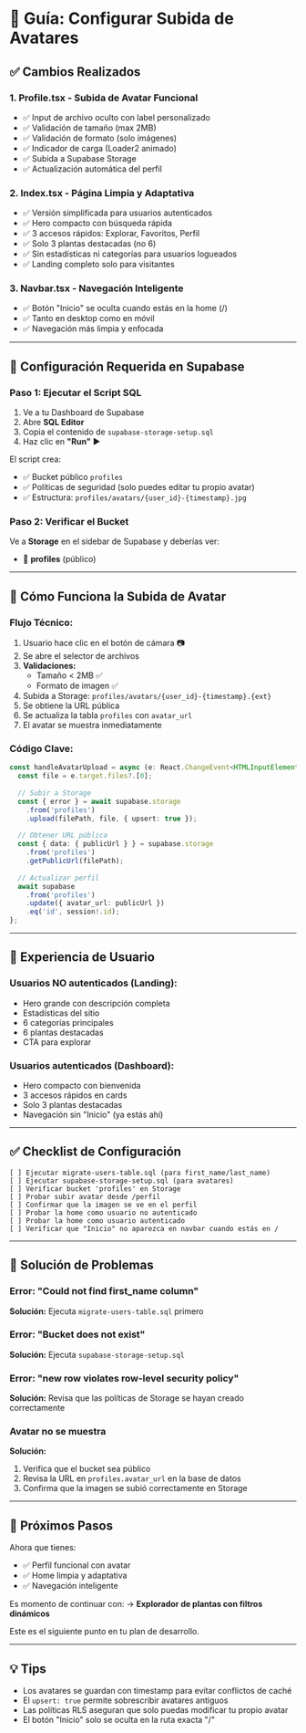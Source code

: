 # 📸 Guía: Configurar Subida de Avatares

## ✅ Cambios Realizados

### 1. **Profile.tsx - Subida de Avatar Funcional**
- ✅ Input de archivo oculto con label personalizado
- ✅ Validación de tamaño (max 2MB)
- ✅ Validación de formato (solo imágenes)
- ✅ Indicador de carga (Loader2 animado)
- ✅ Subida a Supabase Storage
- ✅ Actualización automática del perfil

### 2. **Index.tsx - Página Limpia y Adaptativa**
- ✅ Versión simplificada para usuarios autenticados
- ✅ Hero compacto con búsqueda rápida
- ✅ 3 accesos rápidos: Explorar, Favoritos, Perfil
- ✅ Solo 3 plantas destacadas (no 6)
- ✅ Sin estadísticas ni categorías para usuarios logueados
- ✅ Landing completo solo para visitantes

### 3. **Navbar.tsx - Navegación Inteligente**
- ✅ Botón "Inicio" se oculta cuando estás en la home (/)
- ✅ Tanto en desktop como en móvil
- ✅ Navegación más limpia y enfocada

---

## 🔧 Configuración Requerida en Supabase

### **Paso 1: Ejecutar el Script SQL**

1. Ve a tu Dashboard de Supabase
2. Abre **SQL Editor**
3. Copia el contenido de `supabase-storage-setup.sql`
4. Haz clic en **"Run"** ▶️

El script crea:
- ✅ Bucket público `profiles`
- ✅ Políticas de seguridad (solo puedes editar tu propio avatar)
- ✅ Estructura: `profiles/avatars/{user_id}-{timestamp}.jpg`

### **Paso 2: Verificar el Bucket**

Ve a **Storage** en el sidebar de Supabase y deberías ver:
- 📁 **profiles** (público)

---

## 🎯 Cómo Funciona la Subida de Avatar

### **Flujo Técnico:**

1. Usuario hace clic en el botón de cámara 📷
2. Se abre el selector de archivos
3. **Validaciones:**
   - Tamaño < 2MB ✅
   - Formato de imagen ✅
4. Subida a Storage: `profiles/avatars/{user_id}-{timestamp}.{ext}`
5. Se obtiene la URL pública
6. Se actualiza la tabla `profiles` con `avatar_url`
7. El avatar se muestra inmediatamente

### **Código Clave:**

```typescript
const handleAvatarUpload = async (e: React.ChangeEvent<HTMLInputElement>) => {
  const file = e.target.files?.[0];
  
  // Subir a Storage
  const { error } = await supabase.storage
    .from('profiles')
    .upload(filePath, file, { upsert: true });
  
  // Obtener URL pública
  const { data: { publicUrl } } = supabase.storage
    .from('profiles')
    .getPublicUrl(filePath);
  
  // Actualizar perfil
  await supabase
    .from('profiles')
    .update({ avatar_url: publicUrl })
    .eq('id', session!.id);
};
```

---

## 📱 Experiencia de Usuario

### **Usuarios NO autenticados (Landing):**
- Hero grande con descripción completa
- Estadísticas del sitio
- 6 categorías principales
- 6 plantas destacadas
- CTA para explorar

### **Usuarios autenticados (Dashboard):**
- Hero compacto con bienvenida
- 3 accesos rápidos en cards
- Solo 3 plantas destacadas
- Navegación sin "Inicio" (ya estás ahí)

---

## ✅ Checklist de Configuración

```
[ ] Ejecutar migrate-users-table.sql (para first_name/last_name)
[ ] Ejecutar supabase-storage-setup.sql (para avatares)
[ ] Verificar bucket 'profiles' en Storage
[ ] Probar subir avatar desde /perfil
[ ] Confirmar que la imagen se ve en el perfil
[ ] Probar la home como usuario no autenticado
[ ] Probar la home como usuario autenticado
[ ] Verificar que "Inicio" no aparezca en navbar cuando estás en /
```

---

## 🚨 Solución de Problemas

### Error: "Could not find first_name column"
**Solución:** Ejecuta `migrate-users-table.sql` primero

### Error: "Bucket does not exist"
**Solución:** Ejecuta `supabase-storage-setup.sql`

### Error: "new row violates row-level security policy"
**Solución:** Revisa que las políticas de Storage se hayan creado correctamente

### Avatar no se muestra
**Solución:** 
1. Verifica que el bucket sea público
2. Revisa la URL en `profiles.avatar_url` en la base de datos
3. Confirma que la imagen se subió correctamente en Storage

---

## 🎯 Próximos Pasos

Ahora que tienes:
- ✅ Perfil funcional con avatar
- ✅ Home limpia y adaptativa
- ✅ Navegación inteligente

Es momento de continuar con:
→ **Explorador de plantas con filtros dinámicos**

Este es el siguiente punto en tu plan de desarrollo.

---

## 💡 Tips

- Los avatares se guardan con timestamp para evitar conflictos de caché
- El `upsert: true` permite sobrescribir avatares antiguos
- Las políticas RLS aseguran que solo puedas modificar tu propio avatar
- El botón "Inicio" solo se oculta en la ruta exacta "/"
